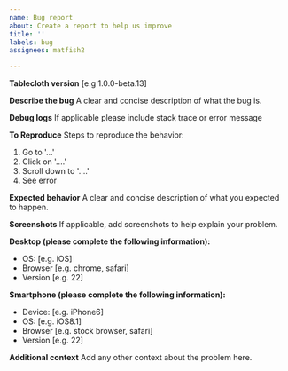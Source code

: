 ```yaml
---
name: Bug report
about: Create a report to help us improve
title: ''
labels: bug
assignees: matfish2

---
```


**Tablecloth version**
[e.g 1.0.0-beta.13]

**Describe the bug**
A clear and concise description of what the bug is.

**Debug logs**
If applicable please include stack trace or error message

**To Reproduce**
Steps to reproduce the behavior:
1. Go to '...'
2. Click on '....'
3. Scroll down to '....'
4. See error

**Expected behavior**
A clear and concise description of what you expected to happen.

**Screenshots**
If applicable, add screenshots to help explain your problem.

**Desktop (please complete the following information):**
 - OS: [e.g. iOS]
 - Browser [e.g. chrome, safari]
 - Version [e.g. 22]

**Smartphone (please complete the following information):**
 - Device: [e.g. iPhone6]
 - OS: [e.g. iOS8.1]
 - Browser [e.g. stock browser, safari]
 - Version [e.g. 22]

**Additional context**
Add any other context about the problem here.
